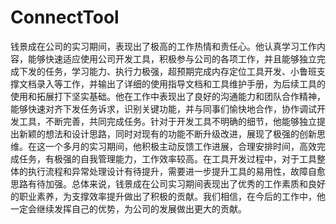 # ConnectTool
钱景成在公司的实习期间，表现出了极高的工作热情和责任心。他认真学习工作内容，能够快速适应使用公司开发工具，积极参与公司的各项工作，并且能够独立完成下发的任务，学习能力、执行力极强，超预期完成内存定位工具开发、小鲁班支撑文档录入等工作，并输出了详细的使用指导文档和工具维护手册，为后续工具的使用和拓展打下坚实基础。他在工作中表现出了良好的沟通能力和团队合作精神，能够快速对齐下发任务诉求，识别关键功能，并与同事们愉快地合作，协作调试开发工具，不断完善，共同完成任务。针对于开发工具不明确的细节，他能够独立提出新颖的想法和设计思路，同时对现有的功能不断升级改进，展现了极强的创新思维。在这一个多月的实习期间，他积极主动反馈工作进展，合理安排时间，高效完成任务，有极强的自我管理能力，工作效率较高。在工具开发过程中，对于工具整体的执行流程和异常处理设计有待提升，需要进一步提升工具的易用性，故障自愈思路有待加强。总体来说，钱景成在公司实习期间表现出了优秀的工作素质和良好的职业素养，为支撑效率提升做出了积极的贡献。我们相信，在今后的工作中，他一定会继续发挥自己的优势，为公司的发展做出更大的贡献。
